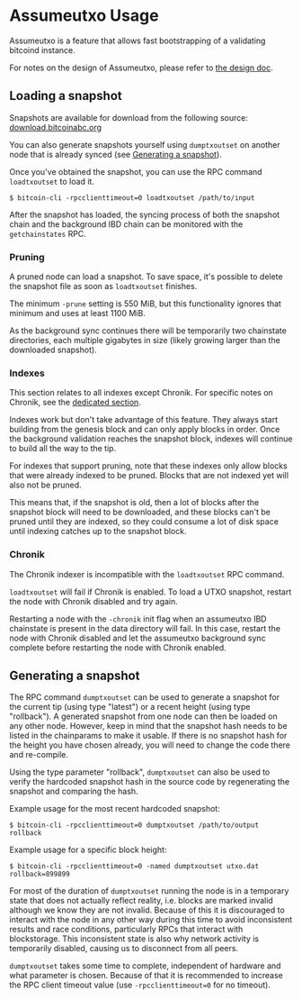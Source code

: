# Assumeutxo Usage

Assumeutxo is a feature that allows fast bootstrapping of a validating bitcoind
instance.

For notes on the design of Assumeutxo, please refer to [the design doc](/doc/design/assumeutxo.md).

## Loading a snapshot

Snapshots are available for download from the following source:
[download.bitcoinabc.org](https://download.bitcoinabc.org/utxo/)

You can also generate snapshots yourself using `dumptxoutset` on another node that is already
synced (see [Generating a snapshot](#generating-a-snapshot)).

Once you've obtained the snapshot, you can use the RPC command `loadtxoutset` to
load it.

```
$ bitcoin-cli -rpcclienttimeout=0 loadtxoutset /path/to/input
```

After the snapshot has loaded, the syncing process of both the snapshot chain
and the background IBD chain can be monitored with the `getchainstates` RPC.

### Pruning

A pruned node can load a snapshot. To save space, it's possible to delete the
snapshot file as soon as `loadtxoutset` finishes.

The minimum `-prune` setting is 550 MiB, but this functionality ignores that
minimum and uses at least 1100 MiB.

As the background sync continues there will be temporarily two chainstate
directories, each multiple gigabytes in size (likely growing larger than the
downloaded snapshot).

### Indexes

This section relates to all indexes except Chronik. For specific notes on Chronik,
see the [dedicated section](#chronik).

Indexes work but don't take advantage of this feature. They always start building
from the genesis block and can only apply blocks in order. Once the background
validation reaches the snapshot block, indexes will continue to build all the
way to the tip.

For indexes that support pruning, note that these indexes only allow blocks that
were already indexed to be pruned. Blocks that are not indexed yet will also
not be pruned.

This means that, if the snapshot is old, then a lot of blocks after the snapshot
block will need to be downloaded, and these blocks can't be pruned until they
are indexed, so they could consume a lot of disk space until indexing catches up
to the snapshot block.

### Chronik

The Chronik indexer is incompatible with the `loadtxoutset` RPC command.

`loadtxoutset` will fail if Chronik is enabled. To load a UTXO snapshot,
restart the node with Chronik disabled and try again.

Restarting a node with the `-chronik` init flag when an assumeutxo IBD chainstate is
present in the data directory will fail. In this case, restart the node with Chronik
disabled and let the assumeutxo background sync complete before restarting the node with
Chronik enabled.

## Generating a snapshot

The RPC command `dumptxoutset` can be used to generate a snapshot for the current
tip (using type "latest") or a recent height (using type "rollback"). A generated
snapshot from one node can then be loaded
on any other node. However, keep in mind that the snapshot hash needs to be
listed in the chainparams to make it usable. If there is no snapshot hash for
the height you have chosen already, you will need to change the code there and
re-compile.

Using the type parameter "rollback", `dumptxoutset` can also be used to verify the
hardcoded snapshot hash in the source code by regenerating the snapshot and
comparing the hash.

Example usage for the most recent hardcoded snapshot:

```
$ bitcoin-cli -rpcclienttimeout=0 dumptxoutset /path/to/output rollback
```

Example usage for a specific block height:
```
$ bitcoin-cli -rpcclienttimeout=0 -named dumptxoutset utxo.dat rollback=899899
```

For most of the duration of `dumptxoutset` running the node is in a temporary
state that does not actually reflect reality, i.e. blocks are marked invalid
although we know they are not invalid. Because of this it is discouraged to
interact with the node in any other way during this time to avoid inconsistent
results and race conditions, particularly RPCs that interact with blockstorage.
This inconsistent state is also why network activity is temporarily disabled,
causing us to disconnect from all peers.

`dumptxoutset` takes some time to complete, independent of hardware and
what parameter is chosen. Because of that it is recommended to increase the RPC
client timeout value (use `-rpcclienttimeout=0` for no timeout).
